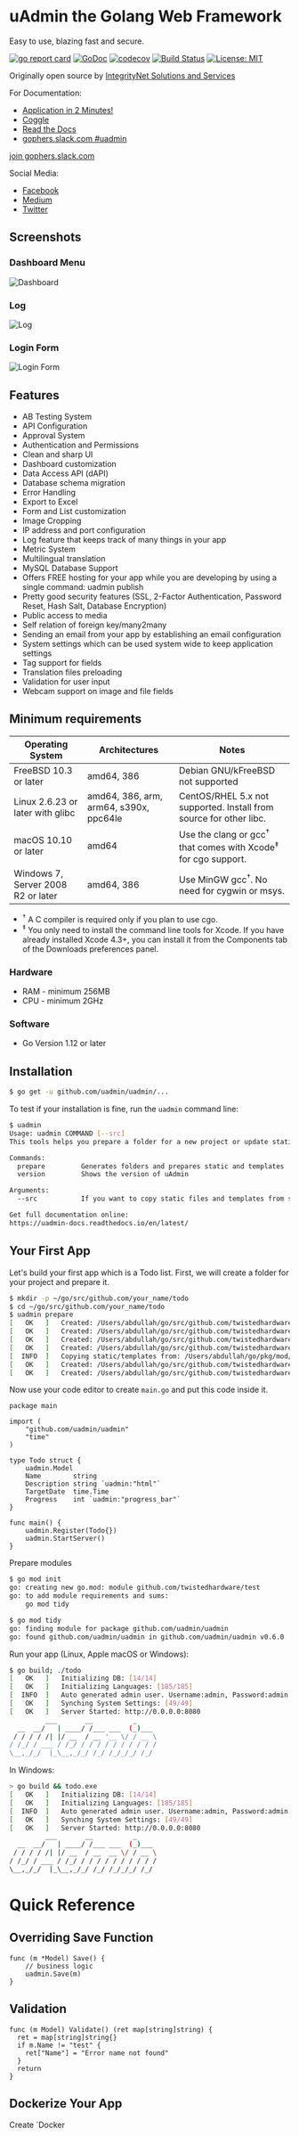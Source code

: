 # uAdmin the Golang Web Framework

Easy to use, blazing fast and secure.

[![go report card](https://goreportcard.com/badge/github.com/uadmin/uadmin "go report card")](https://goreportcard.com/report/github.com/uadmin/uadmin)
[![GoDoc](https://godoc.org/github.com/uadmin/uadmin?status.svg)](https://godoc.org/github.com/uadmin/uadmin)
[![codecov](https://codecov.io/gh/uadmin/uadmin/branch/master/graph/badge.svg)](https://codecov.io/gh/uadmin/uadmin)
[![Build Status](https://travis-ci.org/uadmin/uadmin.svg?branch=master)](https://travis-ci.org/uadmin/uadmin)
[![License: MIT](https://img.shields.io/badge/License-MIT-brightgreen.svg)](https://github.com/uadmin/uadmin/blob/master/LICENSE)

Originally open source by [IntegrityNet Solutions and Services](https://www.integritynet.biz/)

For Documentation:

- [Application in 2 Minutes!](https://www.youtube.com/watch?v=1WwOOYOIQBw&t=41s)
- [Coggle](https://coggle.it/diagram/XSzwl1j7lUdVWvIl/t/uadmin-the-golang-web-framework)
- [Read the Docs](https://uadmin-docs.readthedocs.io/en/latest/)
- [gophers.slack.com #uadmin](https://gophers.slack.com/messages/uadmin/)

[join gophers.slack.com](https://join.slack.com/t/gophers/shared_invite/zt-fajz7jh3-2cpkmFU~hQb8d5LmOCnhfQ)

Social Media:

- [Facebook](https://www.facebook.com/uadminio/)
- [Medium](https://medium.com/@twistedhardware)
- [Twitter](https://twitter.com/uAdminio)

## Screenshots

### Dashboard Menu

![Dashboard](https://github.com/uadmin/uadmin-docs/raw/master/assets/uadmindashboard.png)
&nbsp;

### Log

![Log](https://github.com/uadmin/uadmin-docs/raw/master/assets/log.png)
&nbsp;

### Login Form

![Login Form](https://github.com/uadmin/uadmin-docs/raw/master/tutorial/assets/loginform.png)
&nbsp;

## Features

- AB Testing System
- API Configuration
- Approval System
- Authentication and Permissions
- Clean and sharp UI
- Dashboard customization
- Data Access API (dAPI)
- Database schema migration
- Error Handling
- Export to Excel
- Form and List customization
- Image Cropping
- IP address and port configuration
- Log feature that keeps track of many things in your app
- Metric System
- Multilingual translation
- MySQL Database Support
- Offers FREE hosting for your app while you are developing by using a single command: uadmin publish
- Pretty good security features (SSL, 2-Factor Authentication, Password Reset, Hash Salt, Database Encryption)
- Public access to media
- Self relation of foreign key/many2many
- Sending an email from your app by establishing an email configuration
- System settings which can be used system wide to keep application settings
- Tag support for fields
- Translation files preloading
- Validation for user input
- Webcam support on image and file fields

## Minimum requirements

| Operating System                   |                Architectures              |                                Notes                                                |
|------------------------------------|-------------------------------------------|-------------------------------------------------------------------------------------|
| FreeBSD 10.3 or later              |  amd64, 386                               | Debian GNU/kFreeBSD not supported                                                   |
| Linux 2.6.23 or later with glibc   |  amd64, 386, arm, arm64, s390x, ppc64le   | CentOS/RHEL 5.x not supported. Install from source for other libc.                  |
| macOS 10.10 or later               |  amd64                                    | Use the clang or gcc<sup>†</sup> that comes with Xcode<sup>‡</sup> for cgo support. |
| Windows 7, Server 2008 R2 or later |  amd64, 386                               | Use MinGW gcc<sup>†</sup>. No need for cygwin or msys.                              |

- <sup>†</sup> A C compiler is required only if you plan to use cgo.
- <sup>‡</sup> You only need to install the command line tools for Xcode. If you have already installed Xcode 4.3+, you can install it from the Components tab of the Downloads preferences panel.

### Hardware

- RAM - minimum 256MB
- CPU - minimum 2GHz

### Software

- Go Version 1.12 or later

## Installation

```bash
$ go get -u github.com/uadmin/uadmin/...
```

To test if your installation is fine, run the `uadmin` command line:

```bash
$ uadmin
Usage: uadmin COMMAND [--src]
This tools helps you prepare a folder for a new project or update static files and templates

Commands:
  prepare         Generates folders and prepares static and templates
  version         Shows the version of uAdmin

Arguments:
  --src           If you want to copy static files and templates from src folder

Get full documentation online:
https://uadmin-docs.readthedocs.io/en/latest/
```

## Your First App

Let's build your first app which is a Todo list. First, we will create a folder for your project and prepare it.

```bash
$ mkdir -p ~/go/src/github.com/your_name/todo
$ cd ~/go/src/github.com/your_name/todo
$ uadmin prepare
[   OK   ]   Created: /Users/abdullah/go/src/github.com/twistedhardware/test/models
[   OK   ]   Created: /Users/abdullah/go/src/github.com/twistedhardware/test/api
[   OK   ]   Created: /Users/abdullah/go/src/github.com/twistedhardware/test/views
[   OK   ]   Created: /Users/abdullah/go/src/github.com/twistedhardware/test/media
[  INFO  ]   Copying static/templates from: /Users/abdullah/go/pkg/mod/github.com/uadmin/uadmin@v0.6.0
[   OK   ]   Created: /Users/abdullah/go/src/github.com/twistedhardware/test/static
[   OK   ]   Created: /Users/abdullah/go/src/github.com/twistedhardware/test/templates
```

Now use your code editor to create `main.go` and put this code inside it.

```golang
package main

import (
	"github.com/uadmin/uadmin"
	"time"
)

type Todo struct {
	uadmin.Model
	Name        string
	Description string `uadmin:"html"`
	TargetDate  time.Time
	Progress    int `uadmin:"progress_bar"`
}

func main() {
	uadmin.Register(Todo{})
	uadmin.StartServer()
}
```

Prepare modules

```bash
$ go mod init
go: creating new go.mod: module github.com/twistedhardware/test
go: to add module requirements and sums:
	go mod tidy

$ go mod tidy
go: finding module for package github.com/uadmin/uadmin
go: found github.com/uadmin/uadmin in github.com/uadmin/uadmin v0.6.0
```

Run your app (Linux, Apple macOS or Windows):

```bash
$ go build; ./todo
[   OK   ]   Initializing DB: [14/14]
[   OK   ]   Initializing Languages: [185/185]
[  INFO  ]   Auto generated admin user. Username:admin, Password:admin.
[   OK   ]   Synching System Settings: [49/49]
[   OK   ]   Server Started: http://0.0.0.0:8080
         ___       __          _
  __  __/   | ____/ /___ ___  (_)___
 / / / / /| |/ __  / __ '__ \/ / __ \
/ /_/ / ___ / /_/ / / / / / / / / / /
\__,_/_/  |_\__,_/_/ /_/ /_/_/_/ /_/
```

In Windows:

```bash
> go build && todo.exe
[   OK   ]   Initializing DB: [14/14]
[   OK   ]   Initializing Languages: [185/185]
[  INFO  ]   Auto generated admin user. Username:admin, Password:admin.
[   OK   ]   Synching System Settings: [49/49]
[   OK   ]   Server Started: http://0.0.0.0:8080
         ___       __          _
  __  __/   | ____/ /___ ___  (_)___
 / / / / /| |/ __  / __  __ \/ / __ \
/ /_/ / ___ / /_/ / / / / / / / / / /
\__,_/_/  |_\__,_/_/ /_/ /_/_/_/ /_/
```

# Quick Reference

## Overriding Save Function

```golang
func (m *Model) Save() {
	// business logic
	uadmin.Save(m)
}
```

## Validation

```golang
func (m Model) Validate() (ret map[string]string) {
  ret = map[string]string{}
  if m.Name != "test" {
    ret["Name"] = "Error name not found"
  }
  return
}
```

## Dockerize Your App

Create `Docker